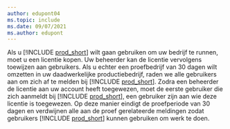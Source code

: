 ```yaml
---
author: edupont04
ms.topic: include
ms.date: 09/07/2021
ms.author: edupont
---
```

Als u [!INCLUDE [prod_short](../includes/prod_short.md)] wilt gaan gebruiken om uw bedrijf te runnen, moet u een licentie kopen. Uw beheerder kan de licentie vervolgens toewijzen aan gebruikers. Als u echter een proefbedrijf van 30 dagen wilt omzetten in uw daadwerkelijke productiebedrijf, raden we alle gebruikers aan om zich af te melden bij [!INCLUDE [prod_short](../includes/prod_short.md)]. Zodra een beheerder de licentie aan uw account heeft toegewezen, moet de eerste gebruiker die zich aanmeldt bij [!INCLUDE [prod_short](../includes/prod_short.md)], een gebruiker zijn aan wie deze licentie is toegewezen. Op deze manier eindigt de proefperiode van 30 dagen en verdwijnen alle aan de proef gerelateerde meldingen zodat gebruikers [!INCLUDE [prod_short](../includes/prod_short.md)] kunnen gebruiken om werk te doen.
